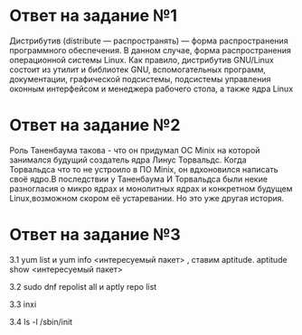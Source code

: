 # Ответ на задание №1
Дистрибутив (distribute — распространять) — форма распространения программного обеспечения. В данном случае, форма распространения операционной системы Linux.
Как правило, дистрибутив GNU/Linux состоит из утилит и библиотек GNU, вспомогательных программ, документации, графической подсистемы, подсистемы управления оконным интерфейсом и менеджера рабочего стола, а также ядра Linux
# Ответ на задание №2 
Роль Таненбаума такова - что он придумал ОС Minix на которой занимался будущий создатель ядра Линус Торвальдс. Когда Торвальдса что то  не устроило в ПО Minix, он вдхоновился написать своё ядро.В последствии у Таненбаума И Торвальдса были некие разногласия  о микро ядрах и монолитных ядрах и   конкретном  будущем Linux,возможном скором её устаревании. Но это уже другая история.
# Ответ на задание №3 
3.1 yum list  и yum info <интересуемый пакет> , ставим aptitude. aptitude show <интересуемый пакет>

3.2 sudo dnf repolist all и aptly repo list

3.3 inxi 

3.4 ls -l  /sbin/init

